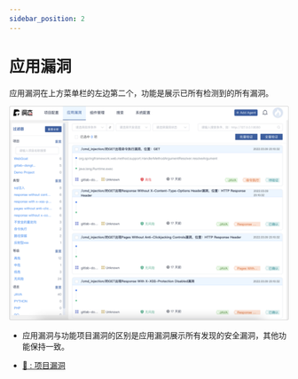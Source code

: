 ```yaml
---
sidebar_position: 2
---
```


# 应用漏洞

应用漏洞在上方菜单栏的左边第二个，功能是展示已所有检测到的所有漏洞。

![Image](../_resource/operation/vul/zh_vul_detail.png)

* 应用漏洞与功能项目漏洞的区别是应用漏洞展示所有发现的安全漏洞，其他功能保持一致。

* [🔗 : 项目漏洞 ](application-management#项目漏洞)
